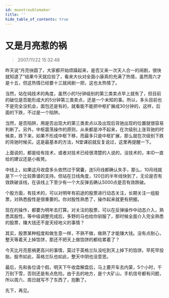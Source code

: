 ```yaml
---
id: moontroublemaker 
title: ''
hide_table_of_contents: true
---
```


# 又是月亮惹的祸

> 2007/11/22 15:32:48

<div style={{color: '#009900', fontWeight: 'bold', fontSize: '18px'}}>

昨天说“月亮快圆了，大家都开始烦躁起来，是否又来一次天人合一的闹剧，很快就知道了”结果今天就应验了，看来大伙对全面小康真的充满了热情，虽然周六才是十五，但这热情已经要十三就闹剧一把，这也太热情了。
 
当然，站在纯技术的角度，虽然小的1分钟级别的第三类卖点早上就有了，但目前的破位是否能形成大的5分钟第三类卖点，还是一个未知的事。所以，多头目前也不是完全没机会，面包还是有的，就看能不能把中枢扩展成30分钟的，这样，后面的下跌，不过是一个陷阱。
 
当然，是否陷阱，用是否出现大的第三类卖点以及出现后背驰出现的位置就很容易判断了。另外，中枢震荡操作的原则，从来都是冲不起来，在次级别上涨背驰的时候卖，跌下来，如果不形成中枢下移，而最多只是中枢扩展，那么就在次级别下跌的背驰时候买。这是最基本的方法，N堂课前就反复说过，这里再提醒一下。
 
上面说的，都是给有技术，或者对技术已经很清楚的人说的，没技术的，本ID一直给的建议还是小板凳。
 
中线上，如果这月收盘多头依然过于窝囊，连5月线都确认失手，那么，10月线就是下一个比较靠谱的支持。但站在日线角度，120日的半年线快到了，无论是否有效跌破该线，在该线上下至少有一个大反弹去确认5000点是否有效跌破。
 
个股方面，有技术的，可以对明年有前途的股票进行动态关注，长期关注一组股票，对熟悉股性是很重要的。你对股性熟悉了，操作起来就更有把握。
 
现在的操作，都要为明年去打算。对关注的股票，可以在反弹操作中动态介入，熟悉其股性，等中级调整完成后，多野的马也给你驯服了，那时候全面介入完全熟悉的股票，赚大钱还不是天经地义的事情？
 
其实，股票某种程度和做生意一样，不熟不做，做熟了才能赚大钱。没有点耐心，整天等着天上掉馅饼，那还不把天上做馅饼的都给累着了？
 
今天比月亮惹祸更高兴的事情，莫过于英格兰队没吃到天上掉下的馅饼。早死早投胎，股市如此，英格兰队也如此，整天中阴也没意思。
 
最后，先和各位请个假，明天下午收盘解盘后，马上要开车去内蒙，5个小时，千万别下雪，否则还是有点危险。由于去的地方，是个大矿山，手机信号都有问题，所以周六、周日就写不了东西了，抱歉了。
 
先下，再见。

</div>